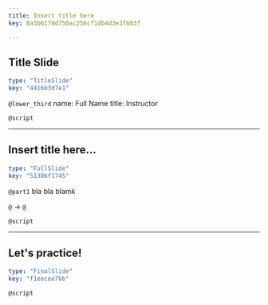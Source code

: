 ```yaml
---
title: Insert title here
key: 8a5b6178d750ac256cf1db4d3e3f603f

---
```

## Title Slide

```yaml
type: "TitleSlide"
key: "4416b3d7e1"
```

`@lower_third`
name: Full Name
title: Instructor


`@script`



---
## Insert title here...

```yaml
type: "FullSlide"
key: "5130bf1745"
```

`@part1`
bla bla blamk

`@` $\rightarrow$ `@`


`@script`



---
## Let's practice!

```yaml
type: "FinalSlide"
key: "f1eecee7bb"
```

`@script`


